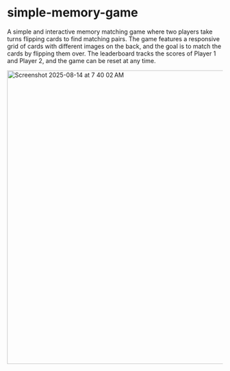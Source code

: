 # simple-memory-game
A simple and interactive memory matching game where two players take turns flipping cards to find matching pairs. The game features a responsive grid of cards with different images on the back, and the goal is to match the cards by flipping them over. The leaderboard tracks the scores of Player 1 and Player 2, and the game can be reset at any time.

<img width="1433" height="685" alt="Screenshot 2025-08-14 at 7 40 02 AM" src="https://github.com/user-attachments/assets/be3beacf-1636-4461-bbfd-2ba2686e5e96" />
